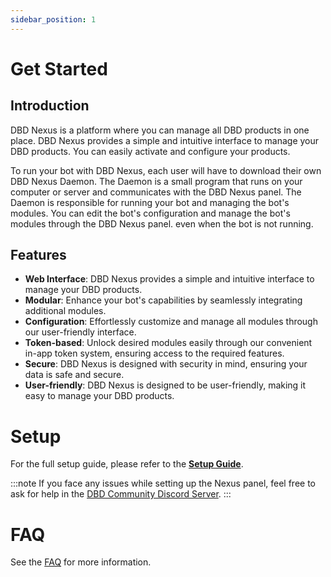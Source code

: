 ```yaml
---
sidebar_position: 1
---
```


# Get Started

## Introduction

DBD Nexus is a platform where you can manage all DBD products in one place. DBD Nexus provides a simple and intuitive interface to manage your DBD products. You can easily activate and configure your products.

To run your bot with DBD Nexus, each user will have to download their own DBD Nexus Daemon. The Daemon is a small program that runs on your computer or server and communicates with the DBD Nexus panel. The Daemon is responsible for running your bot and managing the bot's modules. You can edit the bot's configuration and manage the bot's modules through the DBD Nexus panel. even when the bot is not running.

## Features

- **Web Interface**: DBD Nexus provides a simple and intuitive interface to manage your DBD products.
- **Modular**: Enhance your bot's capabilities by seamlessly integrating additional modules.
- **Configuration**: Effortlessly customize and manage all modules through our user-friendly interface.
- **Token-based**: Unlock desired modules easily through our convenient in-app token system, ensuring access to the required features.
- **Secure**: DBD Nexus is designed with security in mind, ensuring your data is safe and secure.
- **User-friendly**: DBD Nexus is designed to be user-friendly, making it easy to manage your DBD products.

# Setup

For the full setup guide, please refer to the [**Setup Guide**](/docs/nexus/setup).

:::note
If you face any issues while setting up the Nexus panel, feel free to ask for help in the [DBD Community Discord Server](https://discord.gg/Rc2TGdQ37g).
:::

# FAQ

See the [FAQ](/docs/nexus/faq) for more information.
